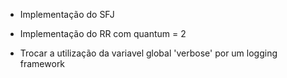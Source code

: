 * Implementação do SFJ

* Implementação do RR com quantum = 2

* Trocar a utilização da variavel global 'verbose' por um logging framework
